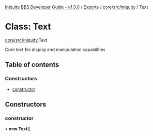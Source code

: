[Iniquity BBS Developer Guide - v1.0.0](../README.md) / [Exports](../modules.md) / [core/src/iniquity](../modules/core_src_iniquity.md) / Text

# Class: Text

[core/src/iniquity](../modules/core_src_iniquity.md).Text

Core text file display and manipulation capabilities

## Table of contents

### Constructors

- [constructor](core_src_iniquity.Text.md#constructor)

## Constructors

### constructor

• **new Text**()
